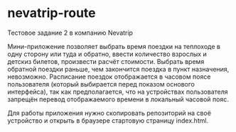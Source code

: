 # nevatrip-route
Тестовое задание 2 в компанию Nevatrip

Мини-приложение позволяет выбрать время поездки на теплоходе в одну сторону или туда и обратно, ввести количество взрослых и детскиз билетов, произвести расчёт стоимости.
Выбрать время обратной поездки раньше, чем закончится поездка в пункт назначения, невозможно. Расписание поездок отображается в часовом поясе пользователя (который выбирается
перед показом основого интерфейса), так как предполагается, что на устройствах пользователя запрещён перевод отображаемого времени в локальный часовой пояс.

Для работы приложения нужно скопировать репозиторий на своё устройство и открыть в браузере стартовую страницу index.html.
